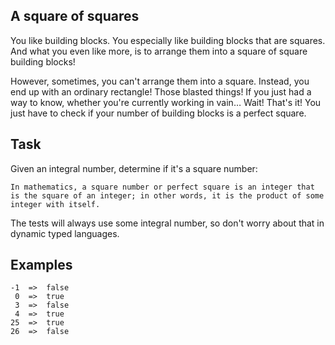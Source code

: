## A square of squares

You like building blocks. You especially like building blocks that are squares. And what you even like more, is to arrange them into a square of square building blocks!

However, sometimes, you can't arrange them into a square. Instead, you end up with an ordinary rectangle! Those blasted things! If you just had a way to know, whether you're currently working in vain… Wait! That's it! You just have to check if your number of building blocks is a perfect square.

## Task

Given an integral number, determine if it's a square number:

```
In mathematics, a square number or perfect square is an integer that is the square of an integer; in other words, it is the product of some integer with itself.
```

The tests will always use some integral number, so don't worry about that in dynamic typed languages.

## Examples

```
-1  =>  false
 0  =>  true
 3  =>  false
 4  =>  true
25  =>  true
26  =>  false
```
